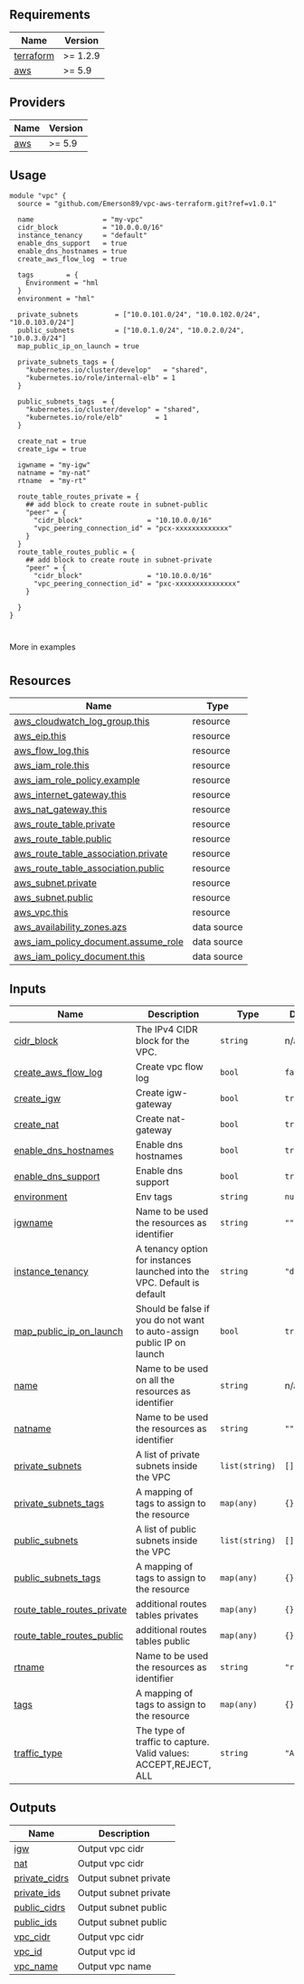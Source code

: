 ## Requirements

| Name | Version |
|------|---------|
| <a name="requirement_terraform"></a> [terraform](#requirement\_terraform) | >= 1.2.9 |
| <a name="requirement_aws"></a> [aws](#requirement\_aws) | >= 5.9 |

## Providers

| Name | Version |
|------|---------|
| <a name="provider_aws"></a> [aws](#provider\_aws) | >= 5.9 |

## Usage

```hcl
module "vpc" {
  source = "github.com/Emerson89/vpc-aws-terraform.git?ref=v1.0.1"

  name                 = "my-vpc"
  cidr_block           = "10.0.0.0/16"
  instance_tenancy     = "default"
  enable_dns_support   = true
  enable_dns_hostnames = true
  create_aws_flow_log  = true

  tags        = {
    Environment = "hml
  }
  environment = "hml"

  private_subnets         = ["10.0.101.0/24", "10.0.102.0/24", "10.0.103.0/24"]
  public_subnets          = ["10.0.1.0/24", "10.0.2.0/24", "10.0.3.0/24"]
  map_public_ip_on_launch = true
  
  private_subnets_tags = {
    "kubernetes.io/cluster/develop"   = "shared",
    "kubernetes.io/role/internal-elb" = 1
  }
  
  public_subnets_tags  = {
    "kubernetes.io/cluster/develop" = "shared",
    "kubernetes.io/role/elb"        = 1
  }
  
  create_nat = true
  create_igw = true

  igwname = "my-igw"
  natname = "my-nat"
  rtname  = "my-rt"

  route_table_routes_private = {
    ## add block to create route in subnet-public
    "peer" = {
      "cidr_block"                = "10.10.0.0/16"
      "vpc_peering_connection_id" = "pcx-xxxxxxxxxxxxx"
    }
  }
  route_table_routes_public = {
    ## add block to create route in subnet-private
    "peer" = {
      "cidr_block"                = "10.10.0.0/16"
      "vpc_peering_connection_id" = "pxc-xxxxxxxxxxxxxxx"
    }

  }
}
```
#
More in examples
#
## Resources

| Name | Type |
|------|------|
| [aws_cloudwatch_log_group.this](https://registry.terraform.io/providers/hashicorp/aws/latest/docs/resources/cloudwatch_log_group) | resource |
| [aws_eip.this](https://registry.terraform.io/providers/hashicorp/aws/latest/docs/resources/eip) | resource |
| [aws_flow_log.this](https://registry.terraform.io/providers/hashicorp/aws/latest/docs/resources/flow_log) | resource |
| [aws_iam_role.this](https://registry.terraform.io/providers/hashicorp/aws/latest/docs/resources/iam_role) | resource |
| [aws_iam_role_policy.example](https://registry.terraform.io/providers/hashicorp/aws/latest/docs/resources/iam_role_policy) | resource |
| [aws_internet_gateway.this](https://registry.terraform.io/providers/hashicorp/aws/latest/docs/resources/internet_gateway) | resource |
| [aws_nat_gateway.this](https://registry.terraform.io/providers/hashicorp/aws/latest/docs/resources/nat_gateway) | resource |
| [aws_route_table.private](https://registry.terraform.io/providers/hashicorp/aws/latest/docs/resources/route_table) | resource |
| [aws_route_table.public](https://registry.terraform.io/providers/hashicorp/aws/latest/docs/resources/route_table) | resource |
| [aws_route_table_association.private](https://registry.terraform.io/providers/hashicorp/aws/latest/docs/resources/route_table_association) | resource |
| [aws_route_table_association.public](https://registry.terraform.io/providers/hashicorp/aws/latest/docs/resources/route_table_association) | resource |
| [aws_subnet.private](https://registry.terraform.io/providers/hashicorp/aws/latest/docs/resources/subnet) | resource |
| [aws_subnet.public](https://registry.terraform.io/providers/hashicorp/aws/latest/docs/resources/subnet) | resource |
| [aws_vpc.this](https://registry.terraform.io/providers/hashicorp/aws/latest/docs/resources/vpc) | resource |
| [aws_availability_zones.azs](https://registry.terraform.io/providers/hashicorp/aws/latest/docs/data-sources/availability_zones) | data source |
| [aws_iam_policy_document.assume_role](https://registry.terraform.io/providers/hashicorp/aws/latest/docs/data-sources/iam_policy_document) | data source |
| [aws_iam_policy_document.this](https://registry.terraform.io/providers/hashicorp/aws/latest/docs/data-sources/iam_policy_document) | data source |

## Inputs

| Name | Description | Type | Default | Required |
|------|-------------|------|---------|:--------:|
| <a name="input_cidr_block"></a> [cidr\_block](#input\_cidr\_block) | The IPv4 CIDR block for the VPC. | `string` | n/a | yes |
| <a name="input_create_aws_flow_log"></a> [create\_aws\_flow\_log](#input\_create\_aws\_flow\_log) | Create vpc flow log | `bool` | `false` | no |
| <a name="input_create_igw"></a> [create\_igw](#input\_create\_igw) | Create igw-gateway | `bool` | `true` | no |
| <a name="input_create_nat"></a> [create\_nat](#input\_create\_nat) | Create nat-gateway | `bool` | `true` | no |
| <a name="input_enable_dns_hostnames"></a> [enable\_dns\_hostnames](#input\_enable\_dns\_hostnames) | Enable dns hostnames | `bool` | `true` | no |
| <a name="input_enable_dns_support"></a> [enable\_dns\_support](#input\_enable\_dns\_support) | Enable dns support | `bool` | `true` | no |
| <a name="input_environment"></a> [environment](#input\_environment) | Env tags | `string` | `null` | no |
| <a name="input_igwname"></a> [igwname](#input\_igwname) | Name to be used the resources as identifier | `string` | `""` | no |
| <a name="input_instance_tenancy"></a> [instance\_tenancy](#input\_instance\_tenancy) | A tenancy option for instances launched into the VPC. Default is default | `string` | `"default"` | no |
| <a name="input_map_public_ip_on_launch"></a> [map\_public\_ip\_on\_launch](#input\_map\_public\_ip\_on\_launch) | Should be false if you do not want to auto-assign public IP on launch | `bool` | `true` | no |
| <a name="input_name"></a> [name](#input\_name) | Name to be used on all the resources as identifier | `string` | n/a | yes |
| <a name="input_natname"></a> [natname](#input\_natname) | Name to be used the resources as identifier | `string` | `""` | no |
| <a name="input_private_subnets"></a> [private\_subnets](#input\_private\_subnets) | A list of private subnets inside the VPC | `list(string)` | `[]` | no |
| <a name="input_private_subnets_tags"></a> [private\_subnets\_tags](#input\_private\_subnets\_tags) | A mapping of tags to assign to the resource | `map(any)` | `{}` | no |
| <a name="input_public_subnets"></a> [public\_subnets](#input\_public\_subnets) | A list of public subnets inside the VPC | `list(string)` | `[]` | no |
| <a name="input_public_subnets_tags"></a> [public\_subnets\_tags](#input\_public\_subnets\_tags) | A mapping of tags to assign to the resource | `map(any)` | `{}` | no |
| <a name="input_route_table_routes_private"></a> [route\_table\_routes\_private](#input\_route\_table\_routes\_private) | additional routes tables privates | `map(any)` | `{}` | no |
| <a name="input_route_table_routes_public"></a> [route\_table\_routes\_public](#input\_route\_table\_routes\_public) | additional routes tables public | `map(any)` | `{}` | no |
| <a name="input_rtname"></a> [rtname](#input\_rtname) | Name to be used the resources as identifier | `string` | `"rt"` | no |
| <a name="input_tags"></a> [tags](#input\_tags) | A mapping of tags to assign to the resource | `map(any)` | `{}` | no |
| <a name="input_traffic_type"></a> [traffic\_type](#input\_traffic\_type) | The type of traffic to capture. Valid values: ACCEPT,REJECT, ALL | `string` | `"ALL"` | no |

## Outputs

| Name | Description |
|------|-------------|
| <a name="output_igw"></a> [igw](#output\_igw) | Output vpc cidr |
| <a name="output_nat"></a> [nat](#output\_nat) | Output vpc cidr |
| <a name="output_private_cidrs"></a> [private\_cidrs](#output\_private\_cidrs) | Output subnet private |
| <a name="output_private_ids"></a> [private\_ids](#output\_private\_ids) | Output subnet private |
| <a name="output_public_cidrs"></a> [public\_cidrs](#output\_public\_cidrs) | Output subnet public |
| <a name="output_public_ids"></a> [public\_ids](#output\_public\_ids) | Output subnet public |
| <a name="output_vpc_cidr"></a> [vpc\_cidr](#output\_vpc\_cidr) | Output vpc cidr |
| <a name="output_vpc_id"></a> [vpc\_id](#output\_vpc\_id) | Output vpc id |
| <a name="output_vpc_name"></a> [vpc\_name](#output\_vpc\_name) | Output vpc name |